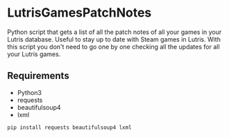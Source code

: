 # LutrisGamesPatchNotes
Python script that gets a list of all the patch notes of all your games in your Lutris database.
Useful to stay up to date with Steam games in Lutris.
With this script you don't need to go one by one checking all the updates for all your Lutris games.

## Requirements
- Python3
- requests
- beautifulsoup4
- lxml

```
pip install requests beautifulsoup4 lxml
```
